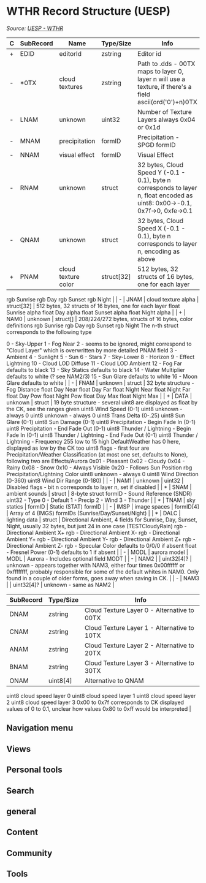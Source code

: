 # WTHR Record Structure (UESP)

*Source: [UESP - WTHR](https://en.uesp.net/wiki/Skyrim_Mod:Mod_File_Format/WTHR)*

| C | SubRecord | Name | Type/Size | Info |
| --- | --- | --- | --- | --- |
| + | EDID | editorId | zstring | Editor id |
| - | *0TX | cloud textures | zstring | Path to .dds - 00TX maps to layer 0, layer n will use a texture, if there's a field ascii(ord('0')+n)0TX |
| - | LNAM | unknown | uint32 | Number of Texture Layers always 0x04 or 0x1d |
| - | MNAM | precipitation | formID | Precipitation - SPGD formID |
| - | NNAM | visual effect | formID | Visual Effect |
| - | RNAM | unknown | struct | 32 bytes, Cloud Speed Y (-0.1 - 0.1), byte n corresponds to layer n, float encoded as uint8: 0x00->-0.1, 0x7f->0, 0xfe->0.1 |
| - | QNAM | unknown | struct | 32 bytes, Cloud Speed X (-0.1 - 0.1), byte n corresponds to layer n, encoding as above |
| + | PNAM | cloud texture color | struct[32] | 512 bytes, 32 structs of 16 bytes, one for each layer
rgb Sunrise
rgb Day
rgb Sunset
rgb Night |
| - | JNAM | cloud texture alpha | struct[32] | 512 bytes, 32 structs of 16 bytes, one for each layer
float Sunrise alpha
float Day alpha
float Sunset alpha
float Night alpha |
| + | NAM0 | unknown | struct[] | 208/224/272 bytes, structs of 16 bytes, color definitions
rgb Sunrise
rgb Day
rgb Sunset
rgb Night
The n-th struct corresponds to the following type

0 - Sky-Upper
1 - Fog Near
2 - seems to be ignored, might correspond to "Cloud Layer" which is overwritten by more detailed PNAM field
3 - Ambient
4 - Sunlight
5 - Sun
6 - Stars
7 - Sky-Lower
8 - Horizon
9 - Effect Lightning
10 - Cloud LOD Diffuse
11 - Cloud LOD Ambient
12 - Fog Far defaults to black
13 - Sky Statics defaults to black
14 - Water Multiplier defaults to white (? see NAM2/3)
15 - Sun Glare defaults to white
16 - Moon Glare defaults to white |
| - | FNAM | unknown | struct | 32 byte structure - Fog Distance
float Day Near
float Day Far
float Night Near
float Night Far
float Day Pow
float Night Pow
float Day Max
float Night Max |
| + | DATA | unknown | struct | 19 byte structure - several uint8 are displayed as float by the CK, see the ranges given
uint8 Wind Speed (0-1)
uint8 unknown - always 0
uint8 unknown - always 0
uint8 Trans Delta (0-.25)
uint8 Sun Glare (0-1)
uint8 Sun Damage (0-1)
uint8 Precipitation - Begin Fade In (0-1)
uint8 Precipitation - End Fade Out (0-1)
uint8 Thunder / Lightning - Begin Fade In (0-1)
uint8 Thunder / Lightning - End Fade Out (0-1)
uint8 Thunder / Lightning - Frequency 255 low to 15 high DefaultWeather has 0 here, displayed as low by the CK too
uint8 flags - first four are Precipitation/Weather Classification (at most one set, defaults to None), following two are Effects/Aurora
0x01 - Pleasant
0x02 - Cloudy
0x04 - Rainy
0x08 - Snow
0x10 - Always Visible
0x20 - Follows Sun Position
rbg Precipitation/Lightning Color
uint8 unknown - always 0
uint8 Wind Direction (0-360)
uint8 Wind Dir Range (0-180) |
| - | NAM1 | unknown | uint32 | Disabled flags - bit n corresponds to layer n, set if disabled |
| * | SNAM | ambient sounds | struct | 8-byte struct
formID - Sound Reference (SNDR)
uint32 - Type
0 - Default
1 - Precip
2 - Wind
3 - Thunder |
| * | TNAM | sky statics | formID | Static (STAT) formID |
| - | IMSP | image spaces | formID[4] | Array of 4 (IMGS) formIDs (Sunrise/Day/Sunset/Night) |
| * | DALC | lighting data | struct | Directional Ambient, 4 fields for Sunrise, Day, Sunset, Night, usually 32 bytes, but just 24 in one case (TESTCloudyRain)
rgb - Directional Ambient X+
rgb - Directional Ambient X-
rgb - Directional Ambient Y+
rgb - Directional Ambient Y-
rgb - Directional Ambient Z+
rgb - Directional Ambient Z-
rgb - Specular Color defaults to 0/0/0 if absent
float - Fresnel Power (0-1) defaults to 1 if absent |
| - | MODL | aurora model | MODL | Aurora - Includes optional field MODT |
| - | NAM2 |  | uint32[4]? | unknown - appears together with NAM3, either four times 0x00ffffff or 0xffffffff, probably responsible for some of the default whites in NAM0. Only found in a couple of older forms, goes away when saving in CK. |
| - | NAM3 |  | uint32[4]? | unknown - same as NAM2 |

| SubRecord | Type/Size | Info |
| --- | --- | --- |
| DNAM | zstring | Cloud Texture Layer 0 - Alternative to 00TX |
| CNAM | zstring | Cloud Texture Layer 1 - Alternative to 10TX |
| ANAM | zstring | Cloud Texture Layer 2 - Alternative to 20TX |
| BNAM | zstring | Cloud Texture Layer 3 - Alternative to 30TX |
| ONAM | uint8[4] | Alternative to QNAM
uint8 cloud speed layer 0
uint8 cloud speed layer 1
uint8 cloud speed layer 2
uint8 cloud speed layer 3
0x00 to 0x7f corresponds to CK displayed values of 0 to 0.1, unclear how values 0x80 to 0xff would be interpreted |

## Navigation menu

## Views

## Personal tools

## Search

## general

## Content

## Community

## Tools


